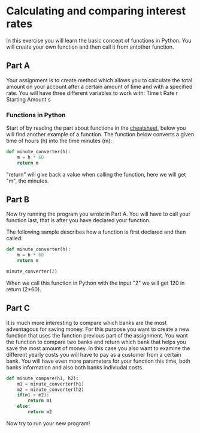 #   Calculating and comparing interest rates

In this exercise you will learn the basic concept of functions in Python. You
will create your own function and then call it from antother function.  

##  Part A

Your assignment is to create method which allows you to calculate the total
amount on your account after a certain amount of time and with a specified rate. You will have three different
variables to work with:
    Time t
    Rate r
    Starting Amount s

### Functions in Python
Start of by reading the part about functions in the [cheatsheet](../../cheatsheet/python/), below you will
find another example of a function. The function below converts a given time
of hours (h) into the time minutes (m):

```python
def minute_converter(h):
    m = h * 60
    return m
```
"return" will give back a value when calling the
function, here we will get "m", the minutes.

##  Part B

Now try running the program you wrote in Part A. You will have to call your
function last, that is after you have declared your function.

The following sample describes how a function is first declared and then
called:

```python
def minute_converter(h):
    m = h * 60
    return m

minute_converter(2)
```

When we call this function in Python with the input "2" we will get 120 in
return (2*60).

##  Part C

It is much more interesting to compare which banks are the most adventagous
for saving money. For this purpose you want to create a new function that uses
the function previous part of the assignment. You want the function to
compare two banks and return which bank that helps you save the most
amount of money. In this case you also want to examine the different
yearly costs you will have to pay as a customer from a certain bank. You
will have even more parameters for your function this time, both banks
information and also both banks indiviudal costs.

```python
def minute_compare(h1, h2):
    m1 = minute_converter(h1)
    m2 = minute_converter(h2)
    if(m1 > m2):
        return m1
    else:
        return m2
```

Now try to run your new program!
